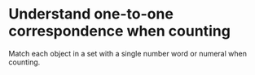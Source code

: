 # Understand one-to-one correspondence when counting

Match each object in a set with a single number word or numeral when counting.
